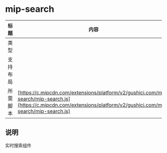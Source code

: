 # mip-search

标题|内容
----|----
类型|
支持布局|
所需脚本| [https://c.mipcdn.com/extensions/platform/v2/gushici.com/mip-search/mip-search.js](https://c.mipcdn.com/extensions/platform/v2/gushici.com/mip-search/mip-search.js)

## 说明

实时搜索组件
